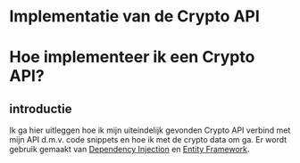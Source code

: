 # Implementatie van de Crypto API
# Hoe implementeer ik een Crypto API?

## introductie
Ik ga hier uitleggen hoe ik mijn uiteindelijk gevonden Crypto API verbind met mijn API d.m.v. code snippets en hoe ik met de crypto data om ga. 
Er wordt gebruik gemaakt van [Dependency Injection](https://docs.microsoft.com/en-us/aspnet/core/fundamentals/dependency-injection?view=aspnetcore-5.0) en 
[Entity Framework](https://docs.microsoft.com/en-us/aspnet/entity-framework).
